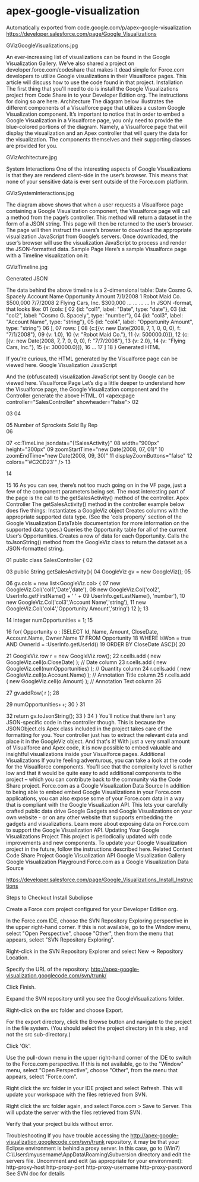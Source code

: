 # apex-google-visualization
Automatically exported from code.google.com/p/apex-google-visualization
https://developer.salesforce.com/page/Google_Visualizations

GVizGoogleVisualizations.jpg

An ever-increasing list of visualizations can be found in the Google Visualization Gallery. We’ve also shared a project on developer.force.com/codeshare that makes it dead simple for Force.com developers to utilize Google visualizations in their Visualforce pages. This article will discuss how to use the code found in that project.
Installation
The first thing that you'll need to do is install the Google Visualizations project from Code Share in to your Developer Edition org. The instructions for doing so are here.
Architecture
The diagram below illustrates the different components of a Visualforce page that utilizes a custom Google Visualization component. It’s important to notice that in order to embed a Google Visualization in a Visualforce page, you only need to provide the blue-colored portions of the diagram. Namely, a Visualforce page that will display the visualization and an Apex controller that will query the data for the visualization. The components themselves and their supporting classes are provided for you.

GVizArchitecture.jpg

System Interactions
One of the interesting aspects of Google Visualizations is that they are rendered client-side in the user’s browser. This means that none of your sensitive data is ever sent outside of the Force.com platform.

GVizSystemInteractions.jpg

The diagram above shows that when a user requests a Visualforce page containing a Google Visualization component, the Visualforce page will call a method from the page’s controller. This method will return a dataset in the form of a JSON string. This page will then be returned to the user’s browser. The page will then instruct the users’s browser to download the appropriate visualization JavaScript from Google’s servers. Once downloaded, the user’s browser will use the visualization JavaScript to process and render the JSON-formatted data.
Sample Page
Here’s a sample Visualforce page with a Timeline visualization on it:

GVizTimeline.jpg

Generated JSON

The data behind the above timeline is a 2-dimensional table:
Date	Cosmo G. Spacely	Account Name	Opportunity Amount
7/1/2008	1	Robot Maid Co.	$500,000
7/7/2008	2	Flying Cars, Inc.	$300,000
…	…	…	…
In JSON -format, that looks like:
01
{cols: [
02
      {id: "col1", label: "Date", type: "date"},
03
      {id: "col2", label: "Cosmo G. Spacely", type: "number"},
04
      {id: "col3", label: "Account Name", type: "string"},
05
      {id: "col4", label: "Opportunity Amount", type: "string"}
06
       ],
07
 rows: [
08
        {c:[{v: new Date(2008, 7, 1, 0, 0, 0), f: "7/1/2008"},
09
            {v: 1.0},
10
            {v: "Robot Maid Co."},
11
            {v: 500000.0}]},
12
        {c:[{v: new Date(2008, 7, 7, 0, 0, 0), f: "7/7/2008"},
13
            {v: 2.0},
14
            {v: "Flying Cars, Inc."},
15
            {v: 300000.0}]},
16
     …
17
       ]
18
}
Generated HTML

If you're curious, the HTML generated by the Visualforce page can be viewed here.
Google Visualization JavaScript

And the (obfuscated) visualization JavaScript sent by Google can be viewed here.
Visualforce Page
Let’s dig a little deeper to understand how the Visualforce page, the Google Visualization component and the Controller generate the above HTML.
01
<apex:page controller="SalesController" showheader="false">
02
<html>
03
   <body>
04
 
05
      Number of Sprockets Sold By Rep<br/>
06
 
07
    <c:TimeLine jsondata="{!SalesActivity}"
08
                width="900px" height="300px"
09
                zoomStartTime="new Date(2008, 07, 01)"
10
                zoomEndTime="new Date(2008, 09, 30)"
11
                displayZoomButtons="false"
12
                colors="'#C2CD23'" />
13
 
14
   </body>
15
</html>
16
</apex:page>
As you can see, there’s not too much going on in the VF page, just a few of the component parameters being set. The most interesting part of the page is the call to the getSalesActivity() method of the controller.
Apex Controller
The getSalesActivity() method in the controller example below does five things:
Instantiates a GoogleViz object
Creates columns with the appropriate supported data type. (See the 'cols property' section of the Google Visualization DataTable documentation for more information on the supported data types.)
Queries the Opportunity table for all of the current User’s Opportunities.
Creates a row of data for each Opportunity.
Calls the toJsonString() method from the GoogleViz class to return the dataset as a JSON-formatted string.

01
public class SalesController {
02
 
03
    public String getSalesActivity(){
04
        GoogleViz gv = new GoogleViz();
05
                 
06
        gv.cols = new list<GoogleViz.col> {
07
            new GoogleViz.Col('col1','Date','date'),
08
            new GoogleViz.Col('col2', UserInfo.getFirstName() + ' ' +
09
                                      UserInfo.getLastName(), 'number'),
10
            new GoogleViz.Col('col3','Account Name','string'),
11
            new GoogleViz.Col('col4','Opportunity Amount','string')
12
        };
13
                 
14
        Integer numOpportunities = 1;
15
         
16
        for( Opportunity o : [SELECT Id, Name, Amount, CloseDate, Account.Name, Owner.Name
17
                              FROM Opportunity
18
                              WHERE IsWon = true AND OwnerId = :UserInfo.getUserId()
19
                              ORDER BY CloseDate ASC]){
20
 
21
            GoogleViz.row r = new GoogleViz.row();
22
            r.cells.add ( new GoogleViz.cell(o.CloseDate) ); // Date column
23
            r.cells.add ( new GoogleViz.cell(numOpportunities) ); // Quantity column
24
            r.cells.add ( new GoogleViz.cell(o.Account.Name) ); // Annotation Title column
25
            r.cells.add ( new GoogleViz.cell(o.Amount) ); // Annotation Text column
26
 
27
            gv.addRow( r );
28
 
29
            numOpportunities++;
30
        }
31
 
32
        return gv.toJsonString();
33
    } 
34
}
You’ll notice that there isn’t any JSON-specific code in the controller though. This is because the JSONObject.cls Apex class included in the project takes care of the formatting for you. Your controller just has to extract the relevant data and place it in the GoogleViz object.
And that's it! With just a very small amount of Visualforce and Apex code, it is now possible to embed valuable and insightful visualizations inside your Visualforce pages.
Additional Visualizations
If you’re feeling adventurous, you can take a look at the code for the Visualforce components. You'll see that the complexity level is rather low and that it would be quite easy to add additional components to the project – which you can contribute back to the community via the Code Share project.
Force.com as a Google Visualization Data Source
In addition to being able to embed embed Google Visualizations in your Force.com applications, you can also expose some of your Force.com data in a way that is compliant with the Google Visualization API. This lets your carefully crafted public data drive Google Gadgets and Google Visualizations on your own website - or on any other website that supports embedding the gadgets and visualizations. Learn more about exposing data on Force.com to support the Google Visualization API.
Updating Your Google Visualizations Project
This project is periodically updated with code improvements and new components. To update your Google Visualization project in the future, follow the instructions described here.
Related Content
Code Share Project
Google Visualization API
Google Visualization Gallery
Google Visualization Playground
Force.com as a Google Visualization Data Source

https://developer.salesforce.com/page/Google_Visualizations_Install_Instructions

Steps to Checkout
Install Subclipse

Create a Force.com project configured for your Developer Edition org.

In the Force.com IDE, choose the SVN Repository Exploring perspective in the upper right-hand corner.
If this is not available, go to the Window menu, select "Open Perspective", choose "Other", then from the menu that appears, select "SVN Repository Exploring".

Right-click in the SVN Repository Explorer and select New -> Repository Location.

Specify the URL of the repository:
http://apex-google-visualization.googlecode.com/svn/trunk/

Click Finish.

Expand the SVN repository until you see the GoogleVisualizations folder.

Right-click on the src folder and choose Export.

For the export directory, click the Browse button and navigate to the project in the file system. (You should select the project directory in this step, and not the src sub-directory.)

Click 'Ok'.

Use the pull-down menu in the upper right-hand corner of the IDE to switch to the Force.com perspective.
If this is not available, go to the "Window" menu, select "Open Perspective", choose "Other", from the menu that appears, select "Force.com".

Right click the src folder in your IDE project and select Refresh. This will update your workspace with the files retrieved from SVN.

Right click the src folder again, and select Force.com > Save to Server. This will update the server with the files retrieved from SVN.

Verify that your project builds without error.

Troubleshooting 
If you have trouble accessing the http://apex-google-visualization.googlecode.com/svn/trunk repository, it may be that your Eclipse environment is behind a proxy server. In this case, go to (Win7) C:\Users\myusername\AppData\Roaming\Subversion directory and edit the servers file. Uncomment and edit (as appropriate for your environment):
http-proxy-host
http-proxy-port
http-proxy-username
http-proxy-password
See SVN doc for details
